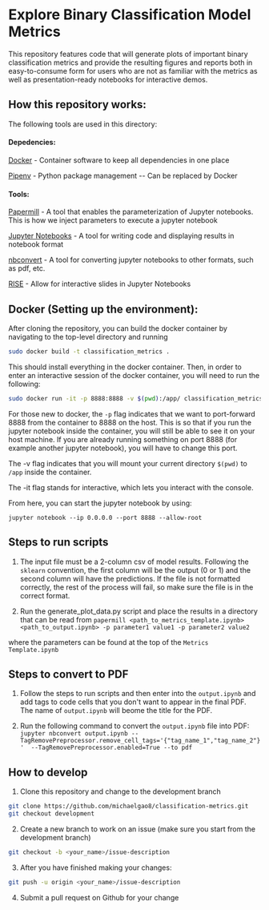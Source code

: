 # Explore Binary Classification Model Metrics

This repository features code that will generate plots of important binary classification metrics and provide the resulting figures and reports both in easy-to-consume form for users who are not as familiar with the metrics as well as presentation-ready notebooks for interactive demos.

## How this repository works:

The following tools are used in this directory:

#### Depedencies:

[Docker](https://docs.docker.com/) - Container software to keep all dependencies in one place

[Pipenv](https://docs.pipenv.org/en/latest/) - Python package management -- Can be replaced by Docker

#### Tools:

[Papermill](https://papermill.readthedocs.io/en/latest/) - A tool that enables the parameterization of Jupyter notebooks. This is how we inject parameters to execute a jupyter notebook

[Jupyter Notebooks](https://jupyter.org/) - A tool for writing code and displaying results in notebook format

[nbconvert](https://github.com/jupyter/nbconvert) - A tool for converting jupyter notebooks to other formats, such as pdf, etc.

[RISE](https://rise.readthedocs.io/en/stable/) - Allow for interactive slides in Jupyter Notebooks


## Docker (Setting up the environment):

After cloning the repository, you can build the docker container by navigating to the top-level directory and running

```sh
sudo docker build -t classification_metrics .
```

This should install everything in the docker container.
Then, in order to enter an interactive session of the docker container, you will need to run the following:

```sh
sudo docker run -it -p 8888:8888 -v $(pwd):/app/ classification_metrics bash
```

For those new to docker, the `-p` flag indicates that we want to port-forward 8888 from the container to 8888 on the host. This is so that if you run the jupyter notebook inside the container, you will still be able to see it on your host machine. If you are already running something on port 8888 (for example another jupyter notebook), you will have to change this port. 

The -v flag indicates that you will mount your current directory `$(pwd)` to `/app` inside the container. 

The -it flag stands for interactive, which lets you interact with the console.

From here, you can start the jupyter notebook by using:

```jupyter notebook --ip 0.0.0.0 --port 8888 --allow-root```

## Steps to run scripts
1. The input file must be a 2-column csv of model results. Following the `sklearn` convention, the first column will be the output (0 or 1) and the second column will have the predictions. If the file is not formatted correctly, the rest of the process will fail, so make sure the file is in the correct format.

2. Run the generate_plot_data.py script and place the results in a directory that can be read from `papermill <path_to_metrics_template.ipynb> <path_to_output.ipynb> -p parameter1 value1 -p parameter2 value2`

where the parameters can be found at the top of the `Metrics Template.ipynb`

## Steps to convert to PDF

1. Follow the steps to run scripts and then enter into the `output.ipynb` and add tags to code cells that you don't want to appear in the final PDF. The name of `output.ipynb` will beome the title for the PDF. 

2. Run the following command to convert the `output.ipynb` file into PDF:
`jupyter nbconvert output.ipynb --TagRemovePreprocessor.remove_cell_tags='{"tag_name_1","tag_name_2"}'  --TagRemovePreprocessor.enabled=True --to pdf`

## How to develop

1. Clone this repository and change to the development branch

```sh
git clone https://github.com/michaelgao8/classification-metrics.git
git checkout development
```


2. Create a new branch to work on an issue (make sure you start from the development branch)

```sh
git checkout -b <your_name>/issue-description
```

3. After you have finished making your changes:

```sh
git push -u origin <your_name>/issue-description
```

4. Submit a pull request on Github for your change

